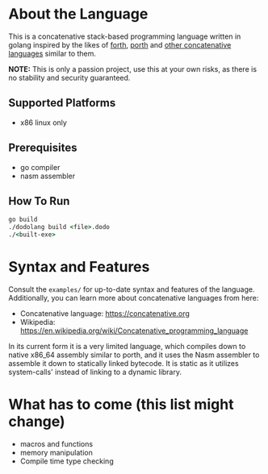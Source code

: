 # About the Language
This is a concatenative stack-based programming language written in golang inspired by the likes of [forth](https://www.forth.com/forth/), 
[porth](https://gitlab.com/tsoding/porth) and [other concatenative languages](https://concatenative.org) similar to them.

**NOTE:** This is only a passion project, use this at your own risks, as there is no 
stability and security guaranteed.

## Supported Platforms
- x86 linux only

## Prerequisites
- go compiler
- nasm assembler

## How To Run

```cmd
go build
./dodolang build <file>.dodo
./<built-exe>
```

# Syntax and Features
Consult the `examples/` for up-to-date syntax and features of the language.
Additionally, you can learn more about concatenative languages from here:
- Concatenative language: https://concatenative.org
- Wikipedia: https://en.wikipedia.org/wiki/Concatenative_programming_language

In its current form it is a very limited language, which compiles down to native x86_64 assembly similar to porth, and it uses the Nasm assembler to assemble it down to statically linked bytecode. It is static as it utilizes system-calls' instead of linking to a dynamic library.

# What has to come (this list might change)
- macros and functions
- memory manipulation
- Compile time type checking
